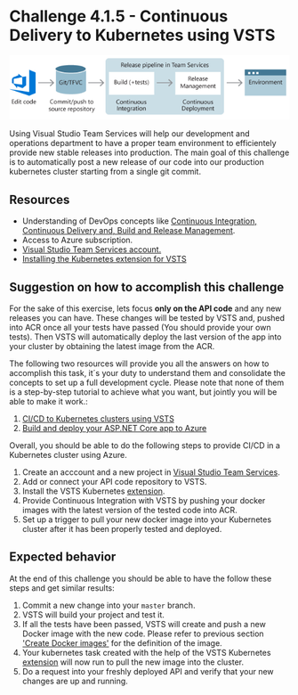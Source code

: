 # Challenge 4.1.5 - Continuous Delivery to Kubernetes using VSTS

![Release Pipeline](images/DevOpsPipeline.png)

Using Visual Studio Team Services will help our development and operations department to have a proper team environment to efficientely provide new stable releases into production. The main goal of this challenge is to automatically post a new release of our code into our production kubernetes cluster starting from a single git commit.

## Resources

* Understanding of DevOps concepts like [Continuous Integration, Continuous Delivery and, Build and Release Management](https://www.visualstudio.com/en-us/docs/build/get-started/ci-cd-part-1).
* Access to Azure subscription.
* [Visual Studio Team Services account.](https://www.visualstudio.com/team-services/)
* [Installing the Kubernetes extension for VSTS](https://marketplace.visualstudio.com/items?itemName=tsuyoshiushio.k8s-endpoint)

## Suggestion on how to accomplish this challenge

For the sake of this exercise, lets focus **only on the API code** and any new releases you can have. These changes will be tested by VSTS and, pushed into ACR once all your tests have passed (You should provide your own tests). Then VSTS will automatically deploy the last version of the app into your cluster by obtaining the latest image from the ACR.

The following two resources will provide you all the answers on how to accomplish this task, it´s your duty to understand them and consolidate the concepts to set up a full development cycle. Please note that none of them is a step-by-step tutorial to achieve what you want, but jointly you will be able to make it work.:

1. [CI/CD to Kubernetes clusters using VSTS](https://github.com/dtzar/blog/tree/master/CD-Kubernetes-VSTS)
1. [Build and deploy your ASP.NET Core app to Azure](https://www.visualstudio.com/en-us/docs/build/apps/aspnet/aspnetcore-to-azure#enable-continuous-integration-ci)

Overall, you should be able to do the following steps to provide CI/CD in a Kubernetes cluster using Azure.

1. Create an acccount and a new project in [Visual Studio Team Services](https://www.visualstudio.com/team-services/).
1. Add or connect your API code repository to VSTS.
1. Install the VSTS Kubernetes [extension](https://marketplace.visualstudio.com/items?itemName=tsuyoshiushio.k8s-endpoint).
1. Provide Continuous Integration with VSTS by pushing your docker images with the latest version of the tested code into ACR.
1. Set up a trigger to pull your new docker image into your Kubernetes cluster after it has been properly tested and deployed.

## Expected behavior

At the end of this challenge you should be able to have the follow these steps and get similar results:

1. Commit a new change into your `master` branch.
1. VSTS will build your project and test it.
1. If all the tests have been passed, VSTS will create and push a new Docker image with the new code. Please refer to previous section ['Create Docker images'][414] for the definition of the image.
1. Your kubernetes task created with the help of the VSTS Kubernetes [extension](https://marketplace.visualstudio.com/items?itemName=tsuyoshiushio.k8s-endpoint) will now run to pull the new image into the cluster.
1. Do a request into your freshly deployed API and verify that your new changes are up and running.


[414]: stories/4/414_Docker.md


